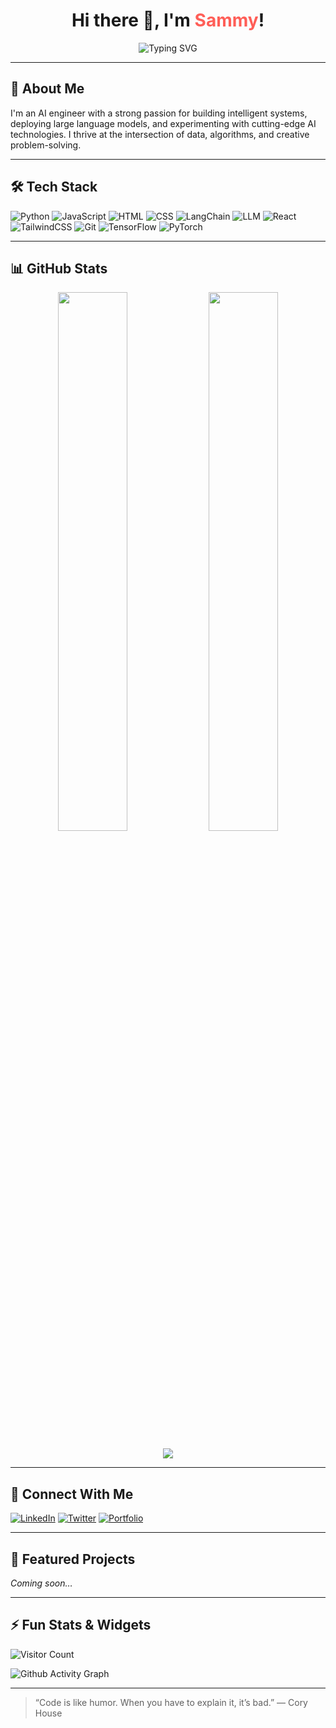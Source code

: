 <!-- GitHub Profile README for Sammy (sillygame0963) -->

<h1 align="center">
  Hi there 👋, I'm <span style="color:#ff5e57">Sammy</span>!
</h1>

<p align="center">
  <img src="https://readme-typing-svg.demolab.com?font=Fira+Code&weight=500&size=22&pause=1000&center=true&vCenter=true&width=435&lines=AI+Engineer+%F0%9F%A7%AC;Machine+Learning+%7C+Deep+Learning+%7C+LLMs;Love+for+Code%2C+Creativity%2C+and+Coffee+%E2%98%95%EF%B8%8F" alt="Typing SVG" />
</p>

---

## 🧠 About Me

I'm an AI engineer with a strong passion for building intelligent systems, deploying large language models, and experimenting with cutting-edge AI technologies. I thrive at the intersection of data, algorithms, and creative problem-solving.

---

## 🛠️ Tech Stack

![Python](https://img.shields.io/badge/-Python-3776AB?logo=python&logoColor=white&style=for-the-badge)
![JavaScript](https://img.shields.io/badge/-JavaScript-F7DF1E?logo=javascript&logoColor=black&style=for-the-badge)
![HTML](https://img.shields.io/badge/-HTML5-E34F26?logo=html5&logoColor=white&style=for-the-badge)
![CSS](https://img.shields.io/badge/-CSS3-1572B6?logo=css3&logoColor=white&style=for-the-badge)
![LangChain](https://img.shields.io/badge/-LangChain-000?style=for-the-badge&logo=OpenAI&logoColor=white)
![LLM](https://img.shields.io/badge/-LLM-0096FF?style=for-the-badge)
![React](https://img.shields.io/badge/-React-61DAFB?logo=react&logoColor=black&style=for-the-badge)
![TailwindCSS](https://img.shields.io/badge/-TailwindCSS-38B2AC?logo=tailwind-css&logoColor=white&style=for-the-badge)
![Git](https://img.shields.io/badge/-Git-F05032?logo=git&logoColor=white&style=for-the-badge)
![TensorFlow](https://img.shields.io/badge/-TensorFlow-FF6F00?logo=tensorflow&logoColor=white&style=for-the-badge)
![PyTorch](https://img.shields.io/badge/-PyTorch-EE4C2C?logo=pytorch&logoColor=white&style=for-the-badge)

---

## 📊 GitHub Stats

<div align="center">
  <img src="https://github-readme-stats.vercel.app/api?username=sillygame0963&show_icons=true&theme=radical" width="47%" />
  <img src="https://github-readme-streak-stats.herokuapp.com/?user=sillygame0963&theme=dark" width="47%" />
  <br><br>
  <img src="https://github-readme-stats.vercel.app/api/top-langs/?username=sillygame0963&layout=compact&theme=tokyonight" />
</div>

---

## 🔗 Connect With Me

<!-- Replace # with your actual links -->
[![LinkedIn](https://img.shields.io/badge/-LinkedIn-0077B5?logo=linkedin&logoColor=white&style=for-the-badge)](#)
[![Twitter](https://img.shields.io/badge/-Twitter-1DA1F2?logo=twitter&logoColor=white&style=for-the-badge)](#)
[![Portfolio](https://img.shields.io/badge/-Portfolio-000?logo=firefox&logoColor=white&style=for-the-badge)](#)

---

## 🚀 Featured Projects

*Coming soon…*

---

## ⚡ Fun Stats & Widgets

![Visitor Count](https://komarev.com/ghpvc/?username=sillygame0963&label=Profile+Visits&color=0e75b6&style=flat-square)

![Github Activity Graph](https://github-readme-activity-graph.cyclic.app/graph?username=sillygame0963&theme=react-dark)

---

> “Code is like humor. When you have to explain it, it’s bad.” — Cory House
